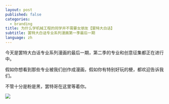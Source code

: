 ```yaml
---
layout: post
published: false
categories:
  - branding
title: 为什么学机械工程的同学并不需要女朋友【罢特大白话】
subtitle: 罢特大白话专业系列漫画第一季最后一期
language: zh
---
```

今天是罢特大白话专业系列漫画的最后一期，第二季的专业和创意征集都正在进行中。

假如你想看到那些专业被我们创作成漫画，假如你有特别好玩的梗，都欢迎告诉我们。

不管十分是粉是黑，罢特哥在这里等着你。

![]({{site.baseurl}}/image/8%E6%9C%BA%E6%A2%B0%E5%B7%A5%E7%A8%8B.png)
